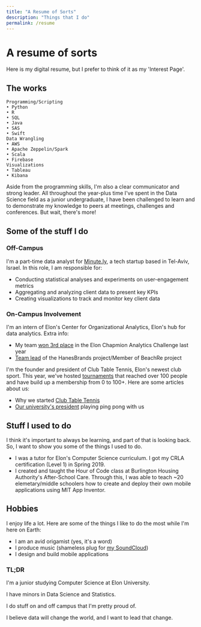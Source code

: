 ```yaml
---
title: "A Resume of Sorts"
description: "Things that I do"
permalink: /resume
---
```


# A resume of sorts
Here is my digital resume, but I prefer to think of it as my 'Interest Page'.
## The works

```
Programming/Scripting
• Python
• R
• SQL
• Java
• SAS
• Swift
Data Wrangling
• AWS
• Apache Zeppelin/Spark
• Scala
• Firebase
Visualizations
• Tableau
• Kibana
```

Aside from the programming skills, I'm also a clear communicator and strong leader. All throughout the year-plus time I've spent in the Data Science field as a junior undergraduate, I have been challenged to learn and to demonstrate my knowledge to peers at meetings, challenges and conferences. But wait, there's more!

## Some of the stuff I do

### Off-Campus

I'm a part-time data analyst for [Minute.ly](https://www.minute.ly), a tech startup based in Tel-Aviv, Israel. 
In this role, I am responsible for:
- Conducting statistical analyses and experiments on user-engagement metrics
- Aggregating and analyzing client data to present key KPIs
- Creating visualizations to track and monitor key client data

### On-Campus Involvement

I'm an intern of Elon's Center for Organizational Analytics, Elon's hub for data analytics. 
Extra info:
- My team [won 3rd place](https://www.elon.edu/u/news/2018/11/14/teams-leverage-analytics-to-address-sales-opportunities-for-hanesbrands/) in the Elon Chapmion Analytics Challenge last year
- [Team lead](https://www.elon.edu/u/academics/business/organizational-analytics-center/interns/) of the HanesBrands project/Member of BeachRe project

I'm the founder and president of Club Table Tennis, Elon's newest club sport. This year, we've hosted [tournaments](https://www.elon.edu/u/news/2019/04/14/club-table-tennis-to-host-tournament-in-moseley-center-april-19) that reached over 100 people and have build up a membership from 0 to 100+.
Here are some articles about us: 
- Why we started [Club Table Tennis](https://www.elonnewsnetwork.com/article/2019/04/club-table-tennis)
- [Our university's president](https://www.elon.edu/u/news/2019/11/18/table-tennis-more-than-just-a-game-for-president-book) playing ping pong with us

## Stuff I used to do

I think it's important to always be learning, and part of that is looking back. So, I want to show you some of the things I used to do.
- I was a tutor for Elon's Computer Science  curriculum. I got my CRLA certification (Level 1) in Spring 2019.
- I created and taught the Hour of Code class at Burlington Housing Authority's After-School Care. Through this, I was able to teach ~20 elemetary/middle schoolers how to create and deploy their own mobile applications using MIT App Inventor.

## Hobbies

I enjoy life a lot. Here are some of the things I like to do the most while I'm here on Earth:
- I am an avid origamist (yes, it's a word)
- I produce music (shameless plug for [my SoundCloud](https://soundcloud.com/miser3blade))
- I design and build mobile applications

### TL;DR

I'm a junior studying Computer Science at Elon University.

I have minors in Data Science and Statistics.

I do stuff on and off campus that I'm pretty proud of.

I believe data will change the world, and I want to lead that change.
